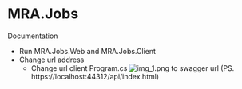 ﻿


# MRA.Jobs 
 Documentation

 * Run MRA.Jobs.Web and MRA.Jobs.Client
 * Change url address
   - Change url client Program.cs
     ![img_1.png](..\github-settings\photo_change.jpg)
     to swagger url (PS. https://localhost:44312/api/index.html)